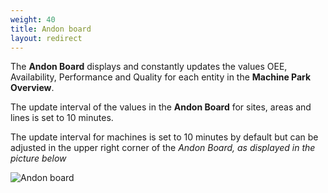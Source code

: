 ```yaml
---
weight: 40
title: Andon board
layout: redirect
---
```


The **Andon Board** displays and constantly updates the values OEE, Availability, Performance and Quality for each entity in the **Machine Park Overview**.

The update interval of the values in the **Andon Board** for sites, areas and lines is set to 10 minutes.

The update interval for machines is set to 10 minutes by default but can be adjusted in the upper right corner of the *Andon Board, as displayed in the picture below*

![Andon board](/images/oee/dashboards/dashboard-andon-board.png)

